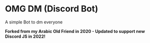 # OMG DM (Discord Bot)


A simple Bot to dm everyone


**Forked from my Arabic Old Friend in 2020 - Updated to support new Discord JS in 2022!**
